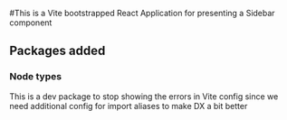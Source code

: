 #This is a Vite bootstrapped React Application for presenting a Sidebar component

## Packages added

### Node types

This is a dev package to stop showing the errors in Vite config since we need additional config for import aliases to make DX a bit better
